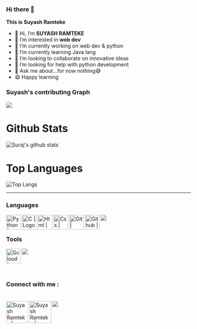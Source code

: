 ### Hi there 👋
**This is Suyash Ramteke**




- 👋 Hi, I’m **SUYASH RAMTEKE** <br>
- 👀 I’m interested in **web dev**
- 🔭 I’m currently working on web dev & python
- 🌱 I’m currently learning Java lang
- 👯 I’m looking to collaborate on innovative ideas
- 🤔 I’m looking for help with python development
- 💬 Ask me about...for now nothing😅 
- 😄 Happy learning
### Suyash's  contributing Graph
<img src="https://activity-graph.herokuapp.com/graph?username=AcidSuyash&bg_color=0f2d3d&color=1cadfb&line=1cadfb&point=1cadfb&area=true&hide_border=true">


# Github Stats

![Suraj's github stats](https://github-readme-stats.vercel.app/api?username=AcidSuyash&show_icons=true&theme=radical)

# Top Languages 
![Top Langs](https://github-readme-stats.vercel.app/api/top-langs/?username=AcidSuyash&layout=compact&theme=radical)

***
### Languages  
<img align="left" alt="Python | Logo" height="40px" target="__blank" src="https://img.icons8.com/color/48/000000/python--v1.png" />  
<img align="left" alt="C | Logo" height="40px" target="__blank" src="https://img.icons8.com/color/48/000000/c-programming.png" />
<img src="https://img.icons8.com/color/48/000000/arduino.png"/>
<img align="left" alt="Html | Logo" height="40px" target="__blank" src="https://img.icons8.com/color/48/000000/html-5--v1.png"/>
<img align="left" alt="Css | Logo" height="40px" target="https://icons8.com/icons/set/gmail" src="https://img.icons8.com/color/48/000000/css3.png"/>
<img align="left" alt="Git | Logo" height="40px" target="__blank" src="https://img.icons8.com/color/48/000000/git.png"/>
<img align="left" alt="Github | Logo" height="40px" target="__blank" src="https://img.icons8.com/ios/50/000000/github--v1.png"/><br><br>

### Tools
<img align="left" alt="Gcloud | Logo" height="40px" target="__blank" src="https://img.icons8.com/color/48/000000/google-cloud.png"/>
<img src="https://img.icons8.com/doodle/48/000000/adobe-photoshop.png"/>


<br><br>
###  Connect with me : <br> <br>
<img src="https://img.icons8.com/clouds/100/000000/gmail-new.png"/>

<img align="left" alt="Suyash Ramteke | Instagram" width="60px" src="https://img.icons8.com/clouds/100/000000/instagram-new--v2.png" />
<img align="left" alt="Suyash Ramteke | Linkedin" width="60px" src="https://img.icons8.com/clouds/100/000000/linkedin.png"/>
